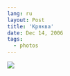 ```yaml
---
lang: ru
layout: Post
title: 'Кряква'
date: Dec 14, 2006
tags:
  - photos
---
```


![](/images/blog/IMG-9405-lj.jpg)
